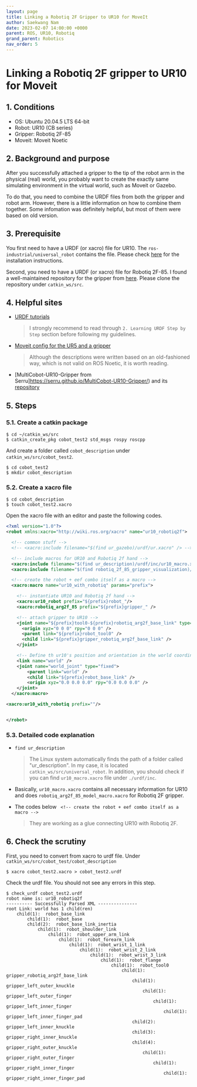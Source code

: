 ```yaml
---
layout: page
title: Linking a Robotiq 2F Gripper to UR10 for MoveIt
author: Saekwang Nam
date: 2023-02-07 14:00:00 +0000
parent: ROS, UR10, Robotiq
grand_parent: Robotics
nav_order: 5
---
```


# Linking a Robotiq 2F gripper to UR10 for Moveit

## 1. Conditions
- OS: Ubuntu 20.04.5 LTS 64-bit
- Robot: UR10 (CB series)
- Gripper: Robotiq 2F-85
- Moveit: Moveit Noetic

## 2. Background and purpose
After you successfully attached a gripper to the tip of the robot arm in the physical (real) world, you probably want to create the exactly same simulating environment in the virtual world, such as Moveit or Gazebo.

To do that, you need to combine the URDF files from both the gripper and robot arm. However, there is a little information on how to combine them together. Some infomation was definitely helpful, but most of them were based on old version.

## 3. Prerequisite
<!--- You first need to have a URDF (or xacro) file for UR10. The ``Universal Robots ROS Driver`` contains the file. Please check [here](https://github.com/s-nam/UniversalRobots/blob/main/Installation_guides/01_UR10_on_ROS-noetic/README.md#4-install-universal-robots-ros-driver) for the installation instructions. --->

You first need to have a URDF (or xacro) file for UR10. The ``ros-industrial/universal_robot`` contains the file. Please check [here](https://github.com/ros-industrial/universal_robot) for the installation instructions.

Second, you need to have a URDF (or xacro) file for Robotiq 2F-85. I found a well-maintained repository for the gripper from [here](https://github.com/TAMS-Group/robotiq). Please clone the repository under ``catkin_ws/src``.

## 4. Helpful sites
 - [URDF tutorials](http://wiki.ros.org/urdf/Tutorials)
    > I strongly recommend to read through ``2. Learning URDF Step by Step`` section before following my guidelines.
    
 - [Moveit config for the UR5 and a gripper](https://roboticscasual.com/ros-tutorial-how-to-create-a-moveit-config-for-the-ur5-and-a-gripper/)
    > Although the descriptions were written based on an old-fashioned way, which is not valid on ROS Noetic, it is worth reading.

 - [MultiCobot-UR10-Gripper from Serru]https://serru.github.io/MultiCobot-UR10-Gripper/) and its [repository](https://github.com/Serru/MultiCobot-UR10-Gripper)

## 5. Steps
### 5.1. Create a catkin package

```consol
$ cd ~/catkin_ws/src
$ catkin_create_pkg cobot_test2 std_msgs rospy roscpp
```

And create a folder called ``cobot_description`` under ``catkin_ws/src/cobot_test2``.

```consol
$ cd cobot_test2
$ mkdir cobot_description
```

### 5.2. Create a xacro file

```consol
$ cd cobot_description
$ touch cobot_test2.xacro
```

Open the xacro file with an editor and paste the following codes.

```xml
<?xml version="1.0"?>
<robot xmlns:xacro="http://wiki.ros.org/xacro" name="ur10_robotiq2f">

  <!-- common stuff -->
  <!-- <xacro:include filename="$(find ur_gazebo)/urdf/ur.xacro" /> -->

  <!-- include macros for UR10 and Robotiq 2f hand -->
  <xacro:include filename="$(find ur_description)/urdf/inc/ur10_macro.xacro" />
  <xacro:include filename="$(find robotiq_2f_85_gripper_visualization)/urdf/robotiq_arg2f_85_model_macro.xacro" />

  <!-- create the robot + eef combo itself as a macro -->
  <xacro:macro name="ur10_with_robotiq" params="prefix">

    <!-- instantiate UR10 and Robotiq 2f hand -->
    <xacro:ur10_robot prefix="${prefix}robot_"/>
    <xacro:robotiq_arg2f_85 prefix="${prefix}gripper_" />

    <!-- attach gripper to UR10 -->
    <joint name="${prefix}tool0-${prefix}robotiq_arg2f_base_link" type="fixed">
      <origin xyz="0 0 0" rpy="0 0 0" />
      <parent link="${prefix}robot_tool0" />
      <child link="${prefix}gripper_robotiq_arg2f_base_link" />
    </joint>

    <!-- Define th ur10's position and orientation in the world coordinate system -->
    <link name="world" />
    <joint name="world_joint" type="fixed">
        <parent link="world" />
        <child link="${prefix}robot_base_link" />
        <origin xyz="0.0 0.0 0.0" rpy="0.0 0.0 0.0" />
    </joint>
  </xacro:macro>

<xacro:ur10_with_robotiq prefix=""/>


</robot>

```

### 5.3. Detailed code explanation
- ``find ur_description``
    > The Linux system automatically finds the path of a folder called "ur_description". In my case, it is located ``catkin_ws/src/universal_robot``. In addition, you should check if you can find ``ur10_macro.xacro`` file under ``./urdf/inc``.

- Basically, ``ur10_macro.xacro`` contains all necessary information for UR10 and does ``robotiq_arg2f_85_model_macro.xacro`` for Robotiq 2F gripper.

- The codes below `` <!-- create the robot + eef combo itself as a macro -->``
    > They are working as a glue connecting UR10 with Robotiq 2F.


## 6. Check the scrutiny

First, you need to convert from xacro to urdf file. Under ``catkin_ws/src/cobot_test/cobot_description``

```console
$ xacro cobot_test2.xacro > cobot_test2.urdf
```

Check the urdf file. You should not see any errors in this step.

```console
$ check_urdf cobot_test2.urdf
robot name is: ur10_robotiq2f
---------- Successfully Parsed XML ---------------
root Link: world has 1 child(ren)
    child(1):  robot_base_link
        child(1):  robot_base
        child(2):  robot_base_link_inertia
            child(1):  robot_shoulder_link
                child(1):  robot_upper_arm_link
                    child(1):  robot_forearm_link
                        child(1):  robot_wrist_1_link
                            child(1):  robot_wrist_2_link
                                child(1):  robot_wrist_3_link
                                    child(1):  robot_flange
                                        child(1):  robot_tool0
                                            child(1):  gripper_robotiq_arg2f_base_link
                                                child(1):  gripper_left_outer_knuckle
                                                    child(1):  gripper_left_outer_finger
                                                        child(1):  gripper_left_inner_finger
                                                            child(1):  gripper_left_inner_finger_pad
                                                child(2):  gripper_left_inner_knuckle
                                                child(3):  gripper_right_inner_knuckle
                                                child(4):  gripper_right_outer_knuckle
                                                    child(1):  gripper_right_outer_finger
                                                        child(1):  gripper_right_inner_finger
                                                            child(1):  gripper_right_inner_finger_pad
```

